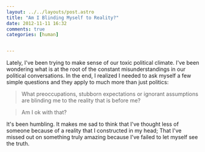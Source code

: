```yaml
---
layout: ../../layouts/post.astro
title: "Am I Blinding Myself to Reality?"
date: 2012-11-11 16:32
comments: true
categories: [human]


---
```

Lately, I've been trying to make sense of our toxic political climate. I've been wondering what is at the root of the constant misunderstandings in our political conversations. In the end, I realized I needed to ask myself a few simple questions and they apply to much more than just politics:

> What preoccupations, stubborn expectations or ignorant assumptions are blinding me to the reality that is before me?

> Am I ok with that?

It's been humbling. It makes me sad to think that I've thought less of someone because of a reality that I constructed in my head; That I've missed out on something truly amazing because I've failed to let myself see the truth.
